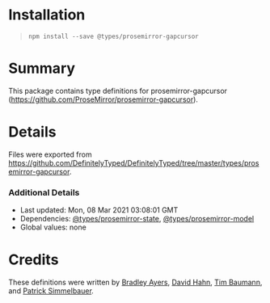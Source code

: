 # Installation
> `npm install --save @types/prosemirror-gapcursor`

# Summary
This package contains type definitions for prosemirror-gapcursor (https://github.com/ProseMirror/prosemirror-gapcursor).

# Details
Files were exported from https://github.com/DefinitelyTyped/DefinitelyTyped/tree/master/types/prosemirror-gapcursor.

### Additional Details
 * Last updated: Mon, 08 Mar 2021 03:08:01 GMT
 * Dependencies: [@types/prosemirror-state](https://npmjs.com/package/@types/prosemirror-state), [@types/prosemirror-model](https://npmjs.com/package/@types/prosemirror-model)
 * Global values: none

# Credits
These definitions were written by [Bradley Ayers](https://github.com/bradleyayers), [David Hahn](https://github.com/davidka), [Tim Baumann](https://github.com/timjb), and [Patrick Simmelbauer](https://github.com/patsimm).
